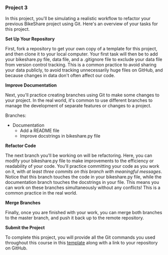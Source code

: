 ### Project 3

In this project, you'll be simulating a realistic workflow to refactor your previous BikeShare project using Git. Here's an overview of your tasks for this project.

**Set Up Your Repository**

First, fork a repository to get your own copy of a template for this project, and then clone it to your local computer. Your first task will then be to add your bikeshare.py file, data file, and a .gitignore file to exclude your data file from version control tracking. This is a common practice to avoid sharing your data publicly, to avoid tracking unnecessarily huge files on GitHub, and because changes in data don't often affect our code.

**Improve Documentation**

Next, you'll practice creating branches using Git to make some changes to your project. In the real world, it's common to use different branches to manage the development of separate features or changes to a project. 

Branches:
- Documentation
   - Add a README file
   - Improve docstrings in bikeshare.py file
  

**Refactor Code**

The next branch you'll be working on will be refactoring. Here, you can modify your bikeshare.py file to make improvements to the efficiency or readability of your code. You'll practice committing your code as you work on it, with _at least three commits on this branch with meaningful messages_. Notice that this branch touches the code in your bikeshare.py file, while the documentation branch touches the docstrings in your file. This means you can work on these branches simultaneously without any conflicts! This is a common practice in the real world.

**Merge Branches**

Finally, once you are finished with your work, you can merge both branches to the master branch, and push it back up to the remote repository.

**Submit the Project**

To complete this project, you will provide all the Git commands you used throughout this course in this [template](https://docs.google.com/document/d/1DoNBEQJyGHi0qAWpMpQM9lU9_VKh8ubdOY2BmKdvZcc/edit) along with a link to your repository on GitHub.


